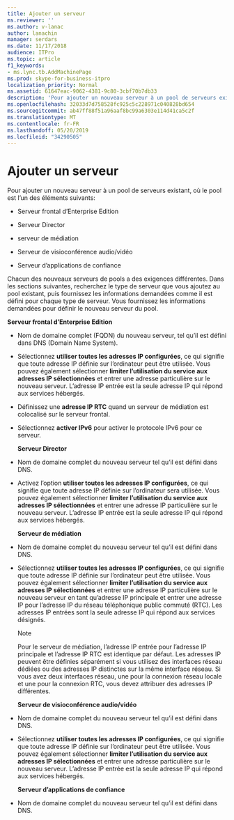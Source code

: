 ```yaml
---
title: Ajouter un serveur
ms.reviewer: ''
ms.author: v-lanac
author: lanachin
manager: serdars
ms.date: 11/17/2018
audience: ITPro
ms.topic: article
f1_keywords:
- ms.lync.tb.AddMachinePage
ms.prod: skype-for-business-itpro
localization_priority: Normal
ms.assetid: 61647eac-9062-4381-9c80-3cbf70b7db33
description: 'Pour ajouter un nouveau serveur à un pool de serveurs existant, où le pool est l’un des éléments suivants:'
ms.openlocfilehash: 32033d7d758528fc925c5c228971c040828bd654
ms.sourcegitcommit: ab47ff88f51a96aaf8bc99a6303e114d41ca5c2f
ms.translationtype: MT
ms.contentlocale: fr-FR
ms.lasthandoff: 05/20/2019
ms.locfileid: "34290505"
---
```

# <a name="add-server"></a>Ajouter un serveur
 
Pour ajouter un nouveau serveur à un pool de serveurs existant, où le pool est l’un des éléments suivants:
  
- Serveur frontal d’Enterprise Edition
    
- Serveur Director
    
- serveur de médiation
    
- Serveur de visioconférence audio/vidéo
    
- Serveur d’applications de confiance
    
Chacun des nouveaux serveurs de pools a des exigences différentes. Dans les sections suivantes, recherchez le type de serveur que vous ajoutez au pool existant, puis fournissez les informations demandées comme il est défini pour chaque type de serveur. Vous fournissez les informations demandées pour définir le nouveau serveur du pool.
  
 **Serveur frontal d’Enterprise Edition**
  
- Nom de domaine complet (FQDN) du nouveau serveur, tel qu’il est défini dans DNS (Domain Name System).
    
- Sélectionnez **utiliser toutes les adresses IP configurées**, ce qui signifie que toute adresse IP définie sur l’ordinateur peut être utilisée. Vous pouvez également sélectionner **limiter l’utilisation du service aux adresses IP sélectionnées** et entrer une adresse particulière sur le nouveau serveur. L’adresse IP entrée est la seule adresse IP qui répond aux services hébergés.
    
- Définissez une **adresse IP RTC** quand un serveur de médiation est colocalisé sur le serveur frontal.
    
- Sélectionnez **activer IPv6** pour activer le protocole IPv6 pour ce serveur.
    
  **Serveur Director**
  
- Nom de domaine complet du nouveau serveur tel qu’il est défini dans DNS.
    
- Activez l’option **utiliser toutes les adresses IP configurées**, ce qui signifie que toute adresse IP définie sur l’ordinateur sera utilisée. Vous pouvez également sélectionner **limiter l’utilisation du service aux adresses IP sélectionnées** et entrer une adresse IP particulière sur le nouveau serveur. L’adresse IP entrée est la seule adresse IP qui répond aux services hébergés.
    
  **Serveur de médiation**
  
- Nom de domaine complet du nouveau serveur tel qu’il est défini dans DNS.
    
- Sélectionnez **utiliser toutes les adresses IP configurées**, ce qui signifie que toute adresse IP définie sur l’ordinateur peut être utilisée. Vous pouvez également sélectionner **limiter l’utilisation du service aux adresses IP sélectionnées** et entrer une adresse IP particulière sur le nouveau serveur en tant qu’adresse IP principale et entrer une adresse IP pour l’adresse IP du réseau téléphonique public commuté (RTC). Les adresses IP entrées sont la seule adresse IP qui répond aux services désignés.
    
    > [!NOTE]
    > Pour le serveur de médiation, l’adresse IP entrée pour l’adresse IP principale et l’adresse IP RTC est identique par défaut. Les adresses IP peuvent être définies séparément si vous utilisez des interfaces réseau dédiées ou des adresses IP distinctes sur la même interface réseau. Si vous avez deux interfaces réseau, une pour la connexion réseau locale et une pour la connexion RTC, vous devez attribuer des adresses IP différentes. 
  
  **Serveur de visioconférence audio/vidéo**
  
- Nom de domaine complet du nouveau serveur tel qu’il est défini dans DNS.
    
- Sélectionnez **utiliser toutes les adresses IP configurées**, ce qui signifie que toute adresse IP définie sur l’ordinateur peut être utilisée. Vous pouvez également sélectionner **limiter l’utilisation du service aux adresses IP sélectionnées** et entrer une adresse particulière sur le nouveau serveur. L’adresse IP entrée est la seule adresse IP qui répond aux services hébergés.
    
  **Serveur d’applications de confiance**
  
- Nom de domaine complet du nouveau serveur tel qu’il est défini dans DNS.
    

